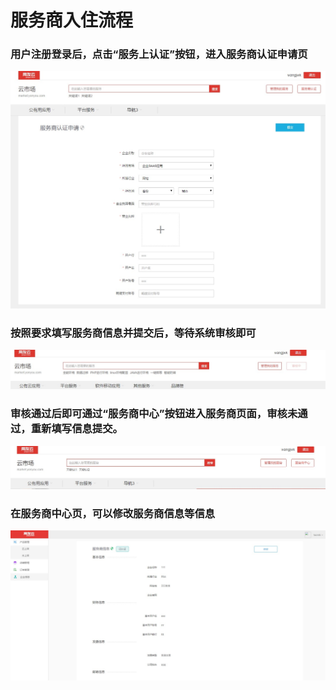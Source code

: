 # 服务商入住流程

### 用户注册登录后，点击“服务上认证”按钮，进入服务商认证申请页

![](/articles/yycloud/4-/images/ruzhu1.jpg)

### 按照要求填写服务商信息并提交后，等待系统审核即可

![](/articles/yycloud/4-/images/ruzhu2.jpg)

### 审核通过后即可通过“服务商中心”按钮进入服务商页面，审核未通过，重新填写信息提交。

![](/articles/yycloud/4-/images/ruzhu3.jpg)

### 在服务商中心页，可以修改服务商信息等信息

![](/articles/yycloud/4-/images/ruzhu4.jpg)
